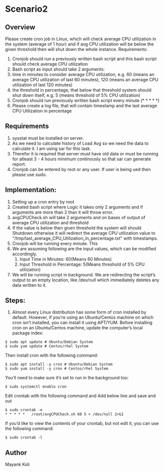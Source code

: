 # Scenario2

## Overview 

Please create cron job in Linux, which will check average CPU utilization in the system (average
of 1 hour) and if avg CPU utilization will be below the given threshold then will shut down the
whole instance.
Requirements:
1. Cronjob should run a previously written bash script and this bash script should check
average CPU utilization
2. Bash script as input should take 2 arguments:
  1. time in minutes to consider average CPU utilization, e.g. 60 (means an average CPU utilization of last 60 minutes), 120 (means an average CPU utilization of last 120 minutes)
  2. the threshold in percentage, that below that threshold system should shut down     itself, e.g. 5 (means threshold of 5% CPU utilization)
3. Cronjob should run previously written bash script every minute (* * * * *)
4. Please create a log file, that will contain timestamp and the last average CPU Utilization
in percentage

<!--- BEGIN_TF_DOCS --->

## Requirements
1. sysstat must be installed on server.
2. As we need to calculate history of Load Avg so we need the data to calculate it. I am using sar for this task. 
2. Therefor it is required that server must have old data or must be running for atleast 3 - 4 hours minimum continously so that sar can generate report. 
3. Cronjob can be entered by root or any user. If user is being ued then please use sudo. 


## Implementation:
1. Setting up a cron entry by root
2. Created bash script where Logic it takes only 2 arguments and if arguments are more than 2 than it will throw error.
3. avgCPUCheck.sh will take 2 arguments and on bases of output of average CPU utilization and threshold
4. If the value is below then given threshold the system will should Shutdown otherwise it will redirect the average CPU utilization value to "/tmp/last_average_CPU_Utilization_in_percentage.txt" with timestamps. 
5. Cronjob will be running every minute. This
6. We are assuming following are the input values, which can be modified accordingly. 
   1. Input Time in Minutes: 60(Means 60 Minutes)
   2. Input Threshold in Percentage: 5(Means threshold of 5% CPU utilization)
7. We will be running script in background. We are redirecting the script’s output to an empty location, like /dev/null which immediately deletes any data written to it.

## Steps:

1. Almost every Linux distribution has some form of cron installed by default. However, if you’re using an Ubuntu/Centos machine on which cron isn’t installed, you can install it using APT/YUM. Before installing cron on an Ubuntu/Centos machine, update the computer’s local package index:
```
$ sudo apt update # Ubuntu/Debian System
$ sudo yum update # Centos/rhel System
```

Then install cron with the following command:
```
$ sudo apt install -y cron # Ubuntu/Debian System
$ sudo yum install -y cron # Centos/rhel System
```

You’ll need to make sure it’s set to run in the background too:
```
$ sudo systemctl enable cron
```
Edit crontab with the following command and Add below line and save and out
```
$ sudo crontab -e
* * * * *   /root/avgCPUCheck.sh 60 5 > /dev/null 2>&1
```

If you’d like to view the contents of your crontab, but not edit it, you can use the following command:
```
$ sudo crontab -l
```

## Author
Mayank Koli